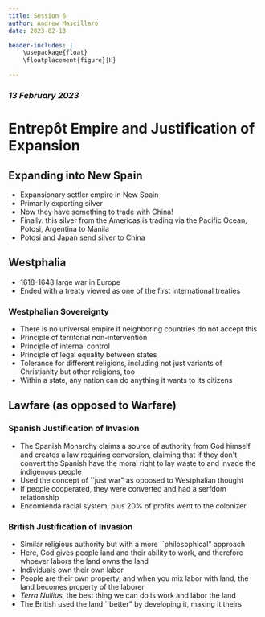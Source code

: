 ```yaml
---
title: Session 6
author: Andrew Mascillaro
date: 2023-02-13

header-includes: |
    \usepackage{float}
    \floatplacement{figure}{H} 

---
```


### _13 February 2023_

# Entrepôt Empire and Justification of Expansion

## Expanding into New Spain

- Expansionary settler empire in New Spain
- Primarily exporting silver
- Now they have something to trade with China!
- Finally. this silver from the Americas is trading
via the Pacific Ocean, Potosi, Argentina to Manila
- Potosi and Japan send silver to China

## Westphalia

- 1618-1648 large war in Europe
- Ended with a treaty viewed as one of the first
international treaties

### Westphalian Sovereignty

- There is no universal empire if neighboring
countries do not accept this
- Principle of territorial non-intervention
- Principle of internal control
- Principle of legal equality between states
- Tolerance for different religions, including
not just variants of Christianity but other religions,
too
- Within a state, any nation can do anything it wants
to its citizens

## Lawfare (as opposed to Warfare)

### Spanish Justification of Invasion

- The Spanish Monarchy claims a source of authority from
God himself and creates a law requiring conversion,
claiming that if they don't convert the Spanish have the
moral right to lay waste to and invade the indigenous
people
- Used the concept of \`\`just war" as opposed to
Westphalian thought
- If people cooperated, they were converted and had a
serfdom relationship
- Encomienda racial system, plus 20% of profits went to
the colonizer

### British Justification of Invasion

- Similar religious authority but with a more
\`\`philosophical" approach
- Here, God gives people land and their ability to work,
and therefore whoever labors the land owns the land
- Individuals own their own labor
- People are their own property, and when you mix labor
with land, the land becomes property of the laborer
- _Terra Nullius_, the best thing we can do is work and
labor the land
- The British used the land \`\`better" by developing it,
making it theirs

